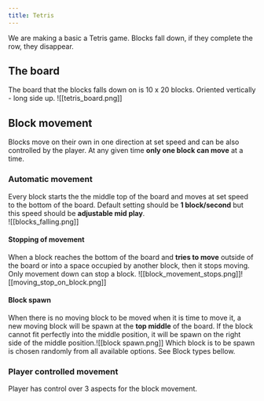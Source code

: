 ```yaml
---
title: Tetris
---
```

We are making a basic a Tetris game. Blocks fall down, if they complete the row, they disappear.

## The board
The board that the blocks falls down on is 10 x 20 blocks. Oriented vertically - long side up. 
![[tetris_board.png]]

## Block movement
Blocks move on their own in one direction at set speed and can be also controlled by the player. At any given time **only one block can move** at a time. 

### Automatic movement
Every block starts the the middle top of the board and moves at set speed to the bottom of the board. Default setting should be **1 block/second** but this speed should be **adjustable mid play**.   
![[blocks_falling.png]]

#### Stopping of movement
When a block reaches the bottom of the board and **tries to move** outside of the board or into a space occupied by another block, then it stops moving. Only movement down can stop a block.
![[block_movement_stops.png]]![[moving_stop_on_block.png]]

#### Block spawn
When there is no moving block to be moved when it is time to move it, a new moving block will be spawn at the **top middle** of the board. If the block cannot fit perfectly into the middle position, it will be spawn on the right side of the middle position.![[block spawn.png]]
Which block is to be spawn is chosen randomly from all available options. See Block types bellow. 

### Player controlled movement
Player has control over 3 aspects for the block movement.